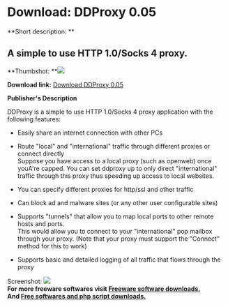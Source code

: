 # Download: DDProxy 0.05

**Short description: **

## A simple to use HTTP 1.0/Socks 4 proxy.

  
**Thumbshot: **![](http://www.freewarefiles.com/screenshot/ddproxy_md.gif)   
  
**Download link:** [Download DDProxy 0.05](http://freesoftwares.boysofts.com/DDProxy_program_26789.html)  
  

**Publisher's Description**  
  

DDProxy is a simple to use HTTP 1.0/Socks 4 proxy application with the
following features:

  * Easily share an internet connection with other PCs 
  * Route "local" and "international" traffic through different proxies or connect directly  
Suppose you have access to a local proxy (such as openweb) once youA're
capped. You can set ddproxy up to only direct "international" traffic through
this proxy thus speeding up access to local websites.

  * You can specify different proxies for http/ssl and other traffic 
  * Can block ad and malware sites (or any other user configurable sites) 
  * Supports "tunnels" that allow you to map local ports to other remote hosts and ports.  
This would allow you to connect to your "international" pop mailbox through
your proxy. (Note that your proxy must support the "Connect" method for this
to work)

  * Supports basic and detailed logging of all traffic that flows through the proxy 

  
  
Screenshot: ![](http://www.freewarefiles.com/screenshot/ddproxy.gif)  
**For more freeware softwares visit [Freeware software downloads.](http://freesoftwares.boysofts.com/)**   
**And [Free softwares and php script downloads.](http://www.boysofts.com/)**

